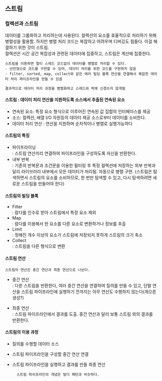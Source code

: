 ## 스트림 

### 컬렉션과 스트림  
데이터를 그룹화하고 처리하는데 사용된다. 컬렉션의 요소를 효율적으로 처리하기 위해 병렬성을 활용함. 하지만 병렬 처리 코드는 복잡하고 어려우며 디버깅도 힘들다. 이걸 해결하기 위한 것이 스트림.    
컬렉션은 시간 공간 복잡성과 관련된 데이터에 집중하고, 스트림은 계산에 집중한다.

    스트림을 이용하면 멀티 스레드 코드없이 데이터를 병렬로 처리할 수 있다.  
    - 선언형으로 코드를 구현할 수 있어, 데이터 처리를 위한 코드를 구현하지 않음 
    - filter, sorted, map, collect와 같은 여러 빌딩 블록 연산을 연결해서 복잡한 데이터 처리 파이프라인을 만들 수 있음
    
    결과적으로 데이터 처리 과정을 병렬화하고 스레드와 락에 신경쓰지 않게됨

#### 스트림 : 데이터 처리 연산을 지원하도록 소스에서 추출된 연속된 요소
*	연속된 요소: 특정 요소 형식으로 이루어진 연속된 값 집합의 인터페이스를 제공
*	소스: 컬렉션, 배열 I/O 자원등의 데이터 제공 소스로부터 데이터를 소비한다. 
*	데이터 처리 연산 : 연산을 지원하며 순차적이나 병렬로 실행가능하다
 
#### 스트림의 특징 
*	파이프라이닝  
 : 스트림 연산끼리 연결하여 파이프라인을 구성하도록 자신을 반환한다.
*	내부 반복  
 : 기존의 반복문과 조건문을 이용한 필터링 후 특정 컬렉션에 저장하는 외부 반복과 달리 라이브러리 내부에서 모든 데이터가 처리됨. 자동으로 병렬 구현. (스트림은 탐색하면서 스트림의 요소를 소비하므로, 한 번만 탐색할 수 있고, 다시 탐색하려면 새로운 스트림을 만들어야 한다)

#### 스트림의 빌딩 블록 
*	Filter  
: 람다를 인수로 받아 스트림에서 특정 요소 제외  
*	Map  
: 람다를 이용해서 한 요소를 다른 요소로 변환하거나 정보를 추출   
*	Limit  
 : 정해진 개수 이상의 요소가 스트림에 저장되지 못하게 스트림의 크기 축소  
*	Collect  
 : 스트림을 다른 형식으로 변환

#### 스트림 연산
	스트림의 연산은 중간 연산과 최종 연산으로 나뉜다.
* 중간 연산  
 : 다른 스트림을 반환한다, 여러 중간 연산을 연결하여 질의를 만들 수 있고, 단말 연산을 스트림 파이프라인에 실행하기 전까지는 아무 연산도 수행하지 않는다(게으른 생성?)  

* 최종 연산  
 : 스트림 파이프라인에서 결과를 도출. 중간 연산과 달리 보통 스트림 외의 결과를 반환한다.

#### 스트림의 이용 과정
- 질의를 수행할 데이터 소스
- 스트림 파이프라인을 구성할 중간 연산 연결
- 스트림 파이프라인을 실행하고 결과를 만들 최종 연산

        스트림 파이프라인의 개념은 빌더 패턴과 비슷하다.
